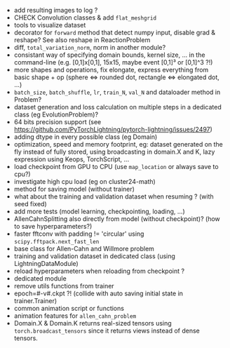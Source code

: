 - add resulting images to log ?
- CHECK Convolution classes & add `flat_meshgrid`
- tools to visualize dataset
- decorator for `forward` method that detect numpy input, disable grad & reshape? See also reshape in ReactionProblem
- diff, `total_variation_norm`, norm in another module?
- consistant way of specifying domain bounds, kernel size, ... in the command-line (e.g. [0,1]x[0,1], 15x15, maybe event [0,1]³ or [0,1]^3 ?!)
- more shapes and operations, fix elongate, express everything from basic shape + op (sphere <=> rounded dot, rectangle <=> elongated dot, ...)
- `batch_size`, `batch_shuffle`, `lr`, `train_N`, `val_N` and dataloader method in Problem?
- dataset generation and loss calculation on multiple steps in a dedicated class (eg EvolutionProblem)?
- 64 bits precision support (see https://github.com/PyTorchLightning/pytorch-lightning/issues/2497)
- adding dtype in every possible class (eg Domain)
- optimization, speed and memory footprint, eg: dataset generated on the fly instead of fully stored, using broadcasting in domain.X and K, lazy expression using Keops, TorchScript, ...
- load checkpoint from GPU to CPU (use `map_location` or always save to cpu?)
- investigate high cpu load (eg on cluster24-math)
- method for saving model (without trainer)
- what about the training and validation dataset when resuming ? (with seed fixed)
- add more tests (model learning, checkpointing, loading, ...)
- AllenCahnSplitting also directly from model (without checkpoint)? (how to save hyperparameters?)
- faster fftconv with padding != 'circular' using `scipy.fftpack.next_fast_len`
- base class for Allen-Cahn and Willmore problem
- training and validation dataset in dedicated class (using LightningDataModule)
- reload hyperparameters when reloading from checkpoint ?
- dedicated module
- remove utils functions from trainer
- epoch=#-v#.ckpt ?! (collide with auto saving initial state in trainer.Trainer)
- common animation script or functions
- animation features for `allen_cahn_problem`
- Domain.X & Domain.K returns real-sized tensors using `torch.broadcast_tensors` since it returns views instead of dense tensors.
